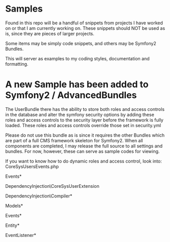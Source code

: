Samples
=======

Found in this repo will be a handful of snippets from projects I have worked on or that I am currently working on.
These snippets should NOT be used as is, since they are pieces of larger projects.

Some items may be simply code snippets, and others may be Symfony2 Bundles.

This will server as examples to my coding styles, documentation and formatting.

A new Sample has been added to Symfony2 / AdvancedBundles
=========================================================
The UserBundle there has the ability to store both roles and access controls in the database and alter the symfony
security options by adding these roles and access controls to the security layer before the framework is fully loaded.
These roles and access controls override those set in security.yml

Please do not use this bundle as is since it requires the other Bundles which are part of a full CMS framework skeleton for Symfony2.
When all components are completed, I may release the full source to all settings and bundles.
For now, however, these can serve as sample codes for viewing.

If you want to know how to do dynamic roles and access control, look into:
CoreSysUsersEvents.php

Events\*

DependencyInjection\CoreSysUserExtension

DependencyInjection\Compiler\*

Models\*

Events\*

Entity\*

EventListener\*

